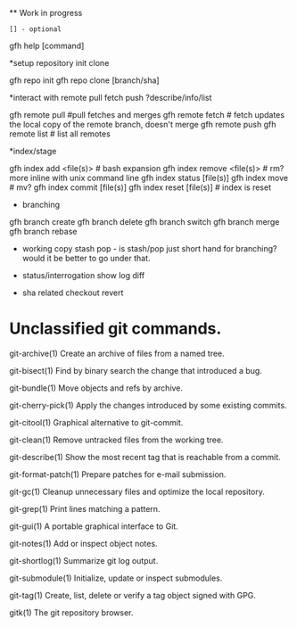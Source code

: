 ** Work in progress

    [] - optional

gfh help [command]

*setup repository
init
clone

gfh repo init <name>
gfh repo clone <url> [branch/sha]     


*interact with remote
pull
fetch
push
?describe/info/list

gfh remote pull         #pull fetches and merges
gfh remote fetch <name> # fetch updates the local copy of the remote branch, doesn't merge
gfh remote push <name>
gfh remote list         # list all remotes


*index/stage

gfh index add <file(s)>         # bash expansion
gfh index remove <file(s)>      # rm?  more inline with unix command line
gfh index status [file(s)]
gfh index move <from> <to>      # mv?
gfh index commit [file(s)]
gfh index reset [file(s)]       # index is reset



* branching

gfh branch create <name>
gfh branch delete <name>
gfh branch switch <name>
gfh branch merge <name>
gfh branch rebase <name>


* working copy
stash
pop
        - is stash/pop just short hand for branching? would it be better to go under that.



        
* status/interrogation
show
log
diff


* sha related
checkout 
revert






# Unclassified git commands.
git-archive(1)
Create an archive of files from a named tree.

git-bisect(1)
Find by binary search the change that introduced a bug.

git-bundle(1)
Move objects and refs by archive.

git-cherry-pick(1)
Apply the changes introduced by some existing commits.

git-citool(1)
Graphical alternative to git-commit.

git-clean(1)
Remove untracked files from the working tree.

git-describe(1)
Show the most recent tag that is reachable from a commit.

git-format-patch(1)
Prepare patches for e-mail submission.

git-gc(1)
Cleanup unnecessary files and optimize the local repository.

git-grep(1)
Print lines matching a pattern.

git-gui(1)
A portable graphical interface to Git.

git-notes(1)
Add or inspect object notes.

git-shortlog(1)
Summarize git log output.

git-submodule(1)
Initialize, update or inspect submodules.

git-tag(1)
Create, list, delete or verify a tag object signed with GPG.

gitk(1)
The git repository browser.
